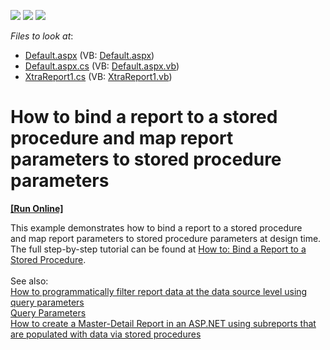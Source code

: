 <!-- default badges list -->
![](https://img.shields.io/endpoint?url=https://codecentral.devexpress.com/api/v1/VersionRange/128598577/14.2.9%2B)
[![](https://img.shields.io/badge/Open_in_DevExpress_Support_Center-FF7200?style=flat-square&logo=DevExpress&logoColor=white)](https://supportcenter.devexpress.com/ticket/details/T227403)
[![](https://img.shields.io/badge/📖_How_to_use_DevExpress_Examples-e9f6fc?style=flat-square)](https://docs.devexpress.com/GeneralInformation/403183)
<!-- default badges end -->
<!-- default file list -->
*Files to look at*:

* [Default.aspx](./CS/Default.aspx) (VB: [Default.aspx](./VB/Default.aspx))
* [Default.aspx.cs](./CS/Default.aspx.cs) (VB: [Default.aspx.vb](./VB/Default.aspx.vb))
* [XtraReport1.cs](./CS/XtraReport1.cs) (VB: [XtraReport1.vb](./VB/XtraReport1.vb))
<!-- default file list end -->
# How to bind a report to a stored procedure and map report parameters to stored procedure parameters
<!-- run online -->
**[[Run Online]](https://codecentral.devexpress.com/t227403/)**
<!-- run online end -->


This example demonstrates how to bind a report to a stored procedure and map report parameters to stored procedure parameters at design time. The full step-by-step tutorial can be found at <a href="https://documentation.devexpress.com/#XtraReports/CustomDocument10555">How to: Bind a Report to a Stored Procedure</a>.<br><br>See also:<br><a href="https://www.devexpress.com/Support/Center/p/T203059">How to programmatically filter report data at the data source level using query parameters</a><br><a href="https://documentation.devexpress.com/#XtraReports/CustomDocument17387">Query Parameters</a> <br><a href="https://www.devexpress.com/Support/Center/p/E2656">How to create a Master-Detail Report in an ASP.NET using subreports that are populated with data via stored procedures</a>

<br/>



